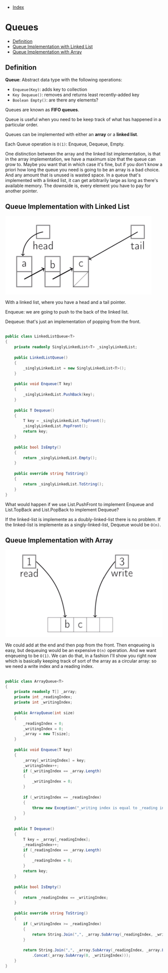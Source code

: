 * [Index](https://github.com/KiraDiShira/Cracking#cracking)

# Queues

* [Definition](#definition)
* [Queue Implementation with Linked List](#queue-implementation-with-linked-list)
* [Queue Implementation with Array](#queue-implementation-with-array)

## Definition

**Queue**: Abstract data type with the following operations:

* `Enqueue(Key)`: adds key to collection
* `Key Dequeue()`: removes and returns least recently-added key
* `Boolean Empty()`: are there any elements?

Queues are known as **FIFO queues**.

Queue is useful when you need to be keep track of what has happened in a particular order.

Queues can be implemented with either an **array** or a **linked list**.

Each Queue operation is `O(1)`: Enqueue, Dequeue, Empty.

One distinction between the array and the linked list implementation, is that in the array implementation, we have a maximum size that the queue can grow to. Maybe you want that in which case it's fine, but if you don't know a priori how long the queue you need is going to be an array is a bad choice. And any amount that is unused is wasted space. In a queue that's implemented with a linked list, it can get arbitrarily large as long as there's available memory. The downside is, every element you have to pay for another pointer. 

## Queue Implementation with Linked List

<img src="https://raw.githubusercontent.com/KiraDiShira/Cracking/master/Queues/q1.PNG" />

With a linked list, where you have a head and a tail pointer. 

Enqueue: we are going to push to the back of the linked list.

Dequeue: that's just an implementation of popping from the front.

```c#

public class LinkedListQueue<T>
{
    private readonly SinglyLinkedList<T> _singlyLinkedList;

    public LinkedListQueue()
    {
        _singlyLinkedList = new SinglyLinkedList<T>();
    }

    public void Enqueue(T key)
    {
        _singlyLinkedList.PushBack(key);
    }

    public T Dequeue()
    {
        T key = _singlyLinkedList.TopFront();
        _singlyLinkedList.PopFront();
        return key;
    }

    public bool IsEmpty()
    {
        return _singlyLinkedList.Empty();
    }

    public override string ToString()
    {
        return _singlyLinkedList.ToString();
    }
}

```

What would happen if we use List.PushFront to implement Enqueue and List.TopBack and List.PopBack to implement Dequeue?

If the linked-list is implemente as a doubly-linked-list there is no problem.
If the linked-list is implemente as a singly-linked-list, Dequeue would be `O(n)`.

## Queue Implementation with Array

<img src="https://raw.githubusercontent.com/KiraDiShira/Cracking/master/Queues/q2.PNG" />

We could add at the end and then pop from the front. Then enqeueing is easy, but dequeuing would be an expensive `O(n)` operation. And we want enqeueing to be `O(1)`. We can do that, in a fashion I'll show you right now which is basically keeping track of sort of the array as a circular array: so we need a write index and a reading index.

```c#

public class ArrayQueue<T>
{
    private readonly T[] _array;
    private int _readingIndex;
    private int _writingIndex;

    public ArrayQueue(int size)
    {
        _readingIndex = 0;
        _writingIndex = 0;
        _array = new T[size];
    }

    public void Enqueue(T key)
    {
        _array[_writingIndex] = key;
        _writingIndex++;
        if (_writingIndex == _array.Length)
        {
            _writingIndex = 0;
        }

        if (_writingIndex == _readingIndex)
        {
            throw new Exception("_writing index is equal to _reading index: I can't know if queue is empty");
        }
    }

    public T Dequeue()
    {
        T key = _array[_readingIndex];
        _readingIndex++;
        if (_readingIndex == _array.Length)
        {
            _readingIndex = 0;
        }
        return key;
    }

    public bool IsEmpty()
    {
        return _readingIndex == _writingIndex;
    }

    public override string ToString()
    {
        if (_writingIndex >= _readingIndex)
        {
            return String.Join(",", _array.SubArray(_readingIndex, _writingIndex - _readingIndex));
        }

        return String.Join(",", _array.SubArray(_readingIndex, _array.Length - _readingIndex)
            .Concat(_array.SubArray(0, _writingIndex)));
    }
}

```

